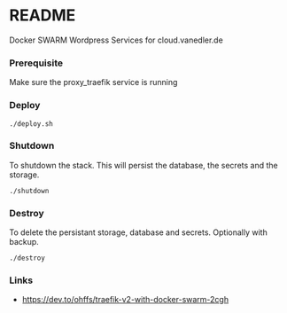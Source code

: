 # README #

Docker SWARM Wordpress Services for cloud.vanedler.de

### Prerequisite ###

Make sure the proxy_traefik service is running

### Deploy ###

```shell
./deploy.sh
```

### Shutdown ###

To shutdown the stack. This will persist the database, the secrets and the storage.
```shell
./shutdown
```

### Destroy ###

To delete the persistant storage, database and secrets. Optionally with backup.
```shell
./destroy
```

### Links ###

* https://dev.to/ohffs/traefik-v2-with-docker-swarm-2cgh
